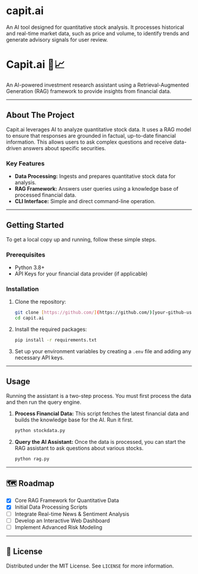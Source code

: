 # capit.ai
An AI tool designed for quantitative stock analysis. It processes historical and real-time market data, such as price and volume, to identify trends and generate advisory signals for user review.

# Capit.ai 🤖📈

An AI-powered investment research assistant using a Retrieval-Augmented Generation (RAG) framework to provide insights from financial data.

---

## About The Project

Capit.ai leverages AI to analyze quantitative stock data. It uses a RAG model to ensure that responses are grounded in factual, up-to-date financial information. This allows users to ask complex questions and receive data-driven answers about specific securities.

### Key Features
* **Data Processing:** Ingests and prepares quantitative stock data for analysis.
* **RAG Framework:** Answers user queries using a knowledge base of processed financial data.
* **CLI Interface:** Simple and direct command-line operation.

---

## Getting Started

To get a local copy up and running, follow these simple steps.

### Prerequisites
* Python 3.8+
* API Keys for your financial data provider (if applicable)

### Installation

1.  Clone the repository:
    ```sh
    git clone [https://github.com/](https://github.com/)[your-github-username]/capit.ai.git
    cd capit.ai
    ```

2.  Install the required packages:
    ```sh
    pip install -r requirements.txt
    ```

3.  Set up your environment variables by creating a `.env` file and adding any necessary API keys.

---

## Usage

Running the assistant is a two-step process. You must first process the data and then run the query engine.

1.  **Process Financial Data:**
    This script fetches the latest financial data and builds the knowledge base for the AI. Run it first.
    ```sh
    python stockdata.py
    ```

2.  **Query the AI Assistant:**
    Once the data is processed, you can start the RAG assistant to ask questions about various stocks.
    ```sh
    python rag.py
    ```

---

## 🗺️ Roadmap

* [x] Core RAG Framework for Quantitative Data
* [x] Initial Data Processing Scripts
* [ ] Integrate Real-time News & Sentiment Analysis
* [ ] Develop an Interactive Web Dashboard
* [ ] Implement Advanced Risk Modeling

---

## 📄 License

Distributed under the MIT License. See `LICENSE` for more information.
